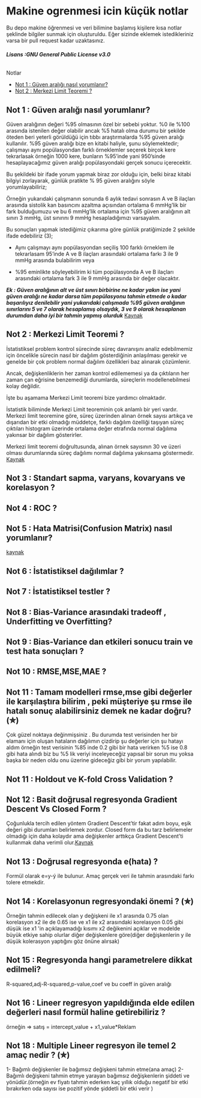# Makine ogrenmesi icin küçük notlar
Bu depo makine öğrenmesi ve veri bilimine başlamış kişilere kısa notlar şeklinde bilgiler sunmak için oluşturuldu. Eğer sizinde eklemek istedikleriniz varsa bir pull request kadar uzaktasınız.
###### ***Lisans :GNU General Public License v3.0***

Notlar
  - [Not 1 : Güven aralığı nasıl yorumlanır?](https://github.com/muhendis/makine-ogrenmesi-icin-kucuk-notlar#not-1--g%C3%BCven-aral%C4%B1%C4%9F%C4%B1-nas%C4%B1l-yorumlan%C4%B1r)
  - [Not 2 : Merkezi Limit Teoremi ?](https://github.com/muhendis/makine-ogrenmesi-icin-kucuk-notlar#not-2--merkezi-limit-teoremi-)
  
  

## Not 1 : Güven aralığı nasıl yorumlanır?
Güven aralığının değeri %95 olmasının özel bir sebebi yoktur. %0 ile %100 arasında istenilen değer olabilir ancak %5 hatalı olma durumu bir şekilde öteden beri yeterli görüldüğü için tıbbı araştırmalarda %95 güven aralığı kullanılır.
%95 güven aralığı bize en kitabi haliyle, şunu söylemektedir; çalışmayı aynı popülasyondan farklı örneklemler seçerek birçok kere tekrarlasak örneğin 1000 kere, bunların %95’inde yani 950’sinde hesaplayacağımız güven aralığı popülasyondaki gerçek sonucu içerecektir.

Bu şekildeki bir ifade yorum yapmak biraz zor olduğu için, belki biraz kitabi bilgiyi zorlayarak, günlük pratikte % 95 güven aralığını söyle yorumlayabiliriz;

Örneğin yukarıdaki çalışmanın sonunda 6 aylık tedavi sonrasın A ve B ilaçları arasında sistolik kan basıncını azaltma açısından ortalama 6 mmHg’lik bir fark bulduğumuzu ve bu 6 mmHg’lik ortalama için %95 güven aralığının alt sınırı 3 mmHg, üst sınırını 9 mmHg hesapladığımızı varsayalım.

Bu sonuçları yapmak istediğimiz çıkarıma göre günlük pratiğimizde 2 şekilde ifade edebiliriz (3);

   - Aynı çalışmayı aynı popülasyondan seçiliş 100 farklı örneklem ile tekrarlasam 95’inde A ve B ilaçları arasındaki ortalama farkı 3 ile 9 mmHg arasında bulabilirim veya

   - %95 eminlikte söyleyebilirim ki tüm popülasyonda A ve B ilaçları arasındaki ortalama fark 3 ile 9 mmHg arasında bir değer olacaktır.
   
   ***Ek : Güven aralığının alt ve üst sınırı birbirine ne kadar yakın ise yani güven aralığı ne kadar darsa tüm popülasyonu tahmin etmede o kadar başarılıyız denilebilir yani
yukarıdaki çalışmada %95 güven aralığının sınırlarını 5 ve 7 olarak hesaplamış olsaydık, 3 ve 9 olarak hesaplanan durumdan daha iyi bir tahmin yapmış olurduk***
[Kaynak](https://medium.com/@mehmetberktasmdmsc/guvenaraligi-d3dcca18779d)

## Not 2 : Merkezi Limit Teoremi ?

İstatistiksel problem kontrol sürecinde süreç davranışını analiz edebilmemiz için öncelikle sürecin nasıl bir dağılım gösterdiğinin anlaşılması gerekir ve genelde bir çok problem normal dağılım özellikleri baz alınarak çözümlenir.

Ancak, değişkenliklerin her zaman kontrol edilememesi ya da çıktıların her zaman çan eğrisine benzemediği durumlarda, süreçlerin modellenebilmesi kolay değildir.

İşte bu aşamama Merkezi Limit teoremi bize yardımcı olmaktadır.

İstatistik biliminde Merkezi Limit teoreminin çok anlamlı bir yeri vardır. Merkezi limit teoremine göre, süreç üzerinden alınan örnek sayısı artıkça ve dışarıdan bir etki olmadığı müddetçe, farklı dağılım özelliği taşıyan süreç çıktıları histogram üzerinde ortalama değer etrafında normal dağılıma yakınsar bir dağılım gösterirler.

Merkezi limit teoremi doğrultusunda, alınan örnek sayısının 30 ve üzeri olması durumlarında süreç dağılımı normal dağılıma yakınsama göstermedir. [Kaynak](https://www.leanofis.com/6-sigma/merkezi-limit-teoremi-ve-normal-dagilim.html)

## Not 3 : Standart sapma, varyans, kovaryans ve korelasyon ?

## Not 4 : ROC ?

## Not 5 : Hata Matrisi(Confusion Matrix) nasıl yorumlanır?
[kaynak](http://www.datascience.istanbul/2017/07/02/hata-matrisini-confusion-matrix-yorumlama/)

## Not 6 : İstatistiksel dağılımlar ?

## Not 7 : İstatistiksel testler ?

## Not 8 : Bias-Variance arasındaki tradeoff , Underfitting ve Overfitting?

## Not 9 : Bias-Variance dan etkileri sonucu train ve test hata sonuçları ? 

## Not 10 : RMSE,MSE,MAE ?

## Not 11 : Tamam modelleri rmse,mse gibi değerler ile karşılaştıra bilirim , peki müşteriye  şu rmse ile hatalı sonuç alabilirsiniz demek ne kadar doğru? (✮)

Çok güzel noktaya değinmişsiniz . Bu durumda  test verisinden her bir elamanı için oluşan hataların dağılımın çizdirip şu değerler için şu hatayı aldım örneğin test verisinin %85 inde 0.2 gibi bir hata verirken %5 ise 0.8 gibi hata alındı biz bu %5 lik veriyi inceleyeceğiz yapısal bir sorun mu yoksa başka bir neden oldu onu üzerine gideceğiz gibi bir yorum yapılabilir.

## Not 11 : Holdout ve K-fold Cross Validation ?

## Not 12 : Basit doğrusal regresyonda Gradient Descent Vs Closed Form ?

Çoğunlukla tercih edilen yöntem Gradient Descent’tir fakat adım boyu, eşik değeri gibi durumları belirlemek zordur. Closed form da bu tarz belirlemeler olmadığı için daha kolaydır ama değişkenler arttıkça Gradient Descent’ti kullanmak daha verimli olur.[Kaynak](http://devveri.com/yapay-ogrenme/basit-lineer-regresyon)

## Not 13 : Doğrusal regresyonda e(hata) ?

Formül olarak e=y-ý ile bulunur. Amaç gerçek veri ile tahmin arasındaki farkı tolere etmekdir.

## Not 14 : Korelasyonun regresyondaki önemi ? (✮)

Örneğin tahmin edilecek olan y değişkeni ile x1 arasında 0.75 olan korelasyon x2 ile de 0.65 ise ve x1 ile x2 arasındaki korelasyon 0.05 gibi düşük ise x1 'in açıklayamadığı kısımı x2 değikenini açıklar ve modelde büyük etkiye sahip olurlar diğer değişkenlere göre(diğer değişkenlerin y ile düşük kolerasyon yaptığını göz önüne alırsak)

## Not 15 : Regresyonda hangi parametrelere dikkat edilmeli?
R-squared,adj-R-squared,p-value,coef ve bu coeff in güven aralığı 

## Not 16 : Lineer regresyon yapıldığında elde edilen değerleri nasıl formül haline  getirebiliriz ?
örneğin => satış = intercept_value + x1_value*Reklam

## Not 18 : Multiple Lineer regresyon ile temel 2 amaç nedir ? (✮)
1- Bağımlı değişkenler ile bağımsız değişkeni tahmin etme(ana amaç)
2- Bağımlı değişkeni tahmin etmye yarayan bağımsız değişkenlerin şiddeti ve yönüdür.(örneğin ev fiyatı tahmin ederken kaç yıllık olduğu negatif bir etki bırakırken oda sayısı ise pozitif yönde şiddetli bir etki verir )


